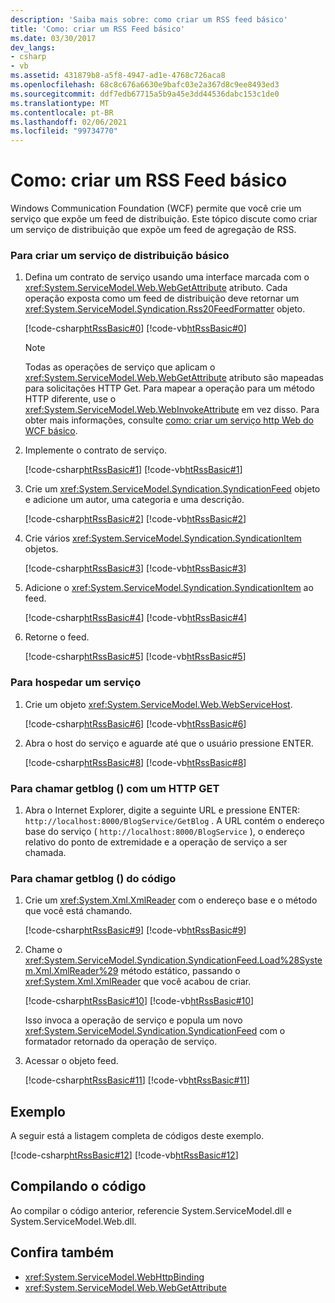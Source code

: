 ```yaml
---
description: 'Saiba mais sobre: como criar um RSS feed básico'
title: 'Como: criar um RSS Feed básico'
ms.date: 03/30/2017
dev_langs:
- csharp
- vb
ms.assetid: 431879b8-a5f8-4947-ad1e-4768c726aca8
ms.openlocfilehash: 68c8c676a6630e9bafc03e2a367d8c9ee8493ed3
ms.sourcegitcommit: ddf7edb67715a5b9a45e3dd44536dabc153c1de0
ms.translationtype: MT
ms.contentlocale: pt-BR
ms.lasthandoff: 02/06/2021
ms.locfileid: "99734770"
---
```

# <a name="how-to-create-a-basic-rss-feed"></a>Como: criar um RSS Feed básico

Windows Communication Foundation (WCF) permite que você crie um serviço que expõe um feed de distribuição. Este tópico discute como criar um serviço de distribuição que expõe um feed de agregação de RSS.  
  
### <a name="to-create-a-basic-syndication-service"></a>Para criar um serviço de distribuição básico  
  
1. Defina um contrato de serviço usando uma interface marcada com o <xref:System.ServiceModel.Web.WebGetAttribute> atributo. Cada operação exposta como um feed de distribuição deve retornar um <xref:System.ServiceModel.Syndication.Rss20FeedFormatter> objeto.  
  
     [!code-csharp[htRssBasic#0](../../../../samples/snippets/csharp/VS_Snippets_CFX/htrssbasic/cs/program.cs#0)]
     [!code-vb[htRssBasic#0](../../../../samples/snippets/visualbasic/VS_Snippets_CFX/htrssbasic/vb/program.vb#0)]  
  
    > [!NOTE]
    > Todas as operações de serviço que aplicam o <xref:System.ServiceModel.Web.WebGetAttribute> atributo são mapeadas para solicitações HTTP Get. Para mapear a operação para um método HTTP diferente, use o <xref:System.ServiceModel.Web.WebInvokeAttribute> em vez disso. Para obter mais informações, consulte [como: criar um serviço http Web do WCF básico](how-to-create-a-basic-wcf-web-http-service.md).  
  
2. Implemente o contrato de serviço.  
  
     [!code-csharp[htRssBasic#1](../../../../samples/snippets/csharp/VS_Snippets_CFX/htrssbasic/cs/program.cs#1)]
     [!code-vb[htRssBasic#1](../../../../samples/snippets/visualbasic/VS_Snippets_CFX/htrssbasic/vb/program.vb#1)]  
  
3. Crie um <xref:System.ServiceModel.Syndication.SyndicationFeed> objeto e adicione um autor, uma categoria e uma descrição.  
  
     [!code-csharp[htRssBasic#2](../../../../samples/snippets/csharp/VS_Snippets_CFX/htrssbasic/cs/program.cs#2)]
     [!code-vb[htRssBasic#2](../../../../samples/snippets/visualbasic/VS_Snippets_CFX/htrssbasic/vb/program.vb#2)]  
  
4. Crie vários <xref:System.ServiceModel.Syndication.SyndicationItem> objetos.  
  
     [!code-csharp[htRssBasic#3](../../../../samples/snippets/csharp/VS_Snippets_CFX/htrssbasic/cs/program.cs#3)]
     [!code-vb[htRssBasic#3](../../../../samples/snippets/visualbasic/VS_Snippets_CFX/htrssbasic/vb/program.vb#3)]  
  
5. Adicione o <xref:System.ServiceModel.Syndication.SyndicationItem> ao feed.  
  
     [!code-csharp[htRssBasic#4](../../../../samples/snippets/csharp/VS_Snippets_CFX/htrssbasic/cs/program.cs#4)]
     [!code-vb[htRssBasic#4](../../../../samples/snippets/visualbasic/VS_Snippets_CFX/htrssbasic/vb/program.vb#4)]  
  
6. Retorne o feed.  
  
     [!code-csharp[htRssBasic#5](../../../../samples/snippets/csharp/VS_Snippets_CFX/htrssbasic/cs/program.cs#5)]
     [!code-vb[htRssBasic#5](../../../../samples/snippets/visualbasic/VS_Snippets_CFX/htrssbasic/vb/program.vb#5)]  
  
### <a name="to-host-a-service"></a>Para hospedar um serviço  
  
1. Crie um objeto <xref:System.ServiceModel.Web.WebServiceHost>.  
  
     [!code-csharp[htRssBasic#6](../../../../samples/snippets/csharp/VS_Snippets_CFX/htrssbasic/cs/program.cs#6)]
     [!code-vb[htRssBasic#6](../../../../samples/snippets/visualbasic/VS_Snippets_CFX/htrssbasic/vb/program.vb#6)]  
  
2. Abra o host do serviço e aguarde até que o usuário pressione ENTER.  
  
     [!code-csharp[htRssBasic#8](../../../../samples/snippets/csharp/VS_Snippets_CFX/htrssbasic/cs/program.cs#8)]
     [!code-vb[htRssBasic#8](../../../../samples/snippets/visualbasic/VS_Snippets_CFX/htrssbasic/vb/program.vb#8)]  
  
### <a name="to-call-getblog-with-an-http-get"></a>Para chamar getblog () com um HTTP GET  
  
1. Abra o Internet Explorer, digite a seguinte URL e pressione ENTER: `http://localhost:8000/BlogService/GetBlog` . A URL contém o endereço base do serviço ( `http://localhost:8000/BlogService` ), o endereço relativo do ponto de extremidade e a operação de serviço a ser chamada.  
  
### <a name="to-call-getblog-from-code"></a>Para chamar getblog () do código  
  
1. Crie um <xref:System.Xml.XmlReader> com o endereço base e o método que você está chamando.  
  
     [!code-csharp[htRssBasic#9](../../../../samples/snippets/csharp/VS_Snippets_CFX/htrssbasic/cs/snippets.cs#9)]
     [!code-vb[htRssBasic#9](../../../../samples/snippets/visualbasic/VS_Snippets_CFX/htrssbasic/vb/snippets.vb#9)]  
  
2. Chame o <xref:System.ServiceModel.Syndication.SyndicationFeed.Load%28System.Xml.XmlReader%29> método estático, passando o <xref:System.Xml.XmlReader> que você acabou de criar.  
  
     [!code-csharp[htRssBasic#10](../../../../samples/snippets/csharp/VS_Snippets_CFX/htrssbasic/cs/snippets.cs#10)]
     [!code-vb[htRssBasic#10](../../../../samples/snippets/visualbasic/VS_Snippets_CFX/htrssbasic/vb/snippets.vb#10)]  
  
     Isso invoca a operação de serviço e popula um novo <xref:System.ServiceModel.Syndication.SyndicationFeed> com o formatador retornado da operação de serviço.  
  
3. Acessar o objeto feed.  
  
     [!code-csharp[htRssBasic#11](../../../../samples/snippets/csharp/VS_Snippets_CFX/htrssbasic/cs/snippets.cs#11)]
     [!code-vb[htRssBasic#11](../../../../samples/snippets/visualbasic/VS_Snippets_CFX/htrssbasic/vb/snippets.vb#11)]  
  
## <a name="example"></a>Exemplo  

 A seguir está a listagem completa de códigos deste exemplo.  
  
 [!code-csharp[htRssBasic#12](../../../../samples/snippets/csharp/VS_Snippets_CFX/htrssbasic/cs/program.cs#12)]
 [!code-vb[htRssBasic#12](../../../../samples/snippets/visualbasic/VS_Snippets_CFX/htrssbasic/vb/program.vb#12)]  
  
## <a name="compiling-the-code"></a>Compilando o código  

 Ao compilar o código anterior, referencie System.ServiceModel.dll e System.ServiceModel.Web.dll.  
  
## <a name="see-also"></a>Confira também

- <xref:System.ServiceModel.WebHttpBinding>
- <xref:System.ServiceModel.Web.WebGetAttribute>
